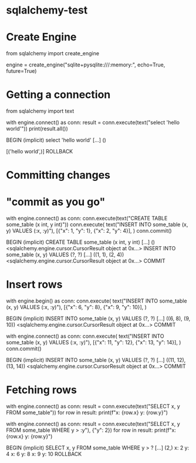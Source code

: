 # sqlalchemy-test

# Create Engine

from sqlalchemy import create_engine

engine = create_engine("sqlite+pysqlite:///:memory:", echo=True, future=True)


# Getting a connection

from sqlalchemy import text

with engine.connect() as conn:
    result = conn.execute(text("select 'hello world'"))
    print(result.all())

BEGIN (implicit)
select 'hello world'
[...] ()

[('hello world',)]
ROLLBACK

# Committing changes

# "commit as you go"
with engine.connect() as conn:
    conn.execute(text("CREATE TABLE some_table (x int, y int)"))
    conn.execute(
        text("INSERT INTO some_table (x, y) VALUES (:x, :y)"),
        [{"x": 1, "y": 1}, {"x": 2, "y": 4}],
    )
    conn.commit()

BEGIN (implicit)
CREATE TABLE some_table (x int, y int)
[...] ()
<sqlalchemy.engine.cursor.CursorResult object at 0x...>
INSERT INTO some_table (x, y) VALUES (?, ?)
[...] ((1, 1), (2, 4))
<sqlalchemy.engine.cursor.CursorResult object at 0x...>
COMMIT

# Insert rows

with engine.begin() as conn:
    conn.execute(
        text("INSERT INTO some_table (x, y) VALUES (:x, :y)"),
        [{"x": 6, "y": 8}, {"x": 9, "y": 10}],
    )

BEGIN (implicit)
INSERT INTO some_table (x, y) VALUES (?, ?)
[...] ((6, 8), (9, 10))
<sqlalchemy.engine.cursor.CursorResult object at 0x...>
COMMIT

with engine.connect() as conn:
    conn.execute(
        text("INSERT INTO some_table (x, y) VALUES (:x, :y)"),
        [{"x": 11, "y": 12}, {"x": 13, "y": 14}],
    )
    conn.commit()
    
BEGIN (implicit)
INSERT INTO some_table (x, y) VALUES (?, ?)
[...] ((11, 12), (13, 14))
<sqlalchemy.engine.cursor.CursorResult object at 0x...>
COMMIT

# Fetching rows

with engine.connect() as conn:
    result = conn.execute(text("SELECT x, y FROM some_table"))
    for row in result:
        print(f"x: {row.x} y: {row.y}")


with engine.connect() as conn:
    result = conn.execute(text("SELECT x, y FROM some_table WHERE y > :y"), {"y": 2})
    for row in result:
        print(f"x: {row.x}  y: {row.y}")

BEGIN (implicit)
SELECT x, y FROM some_table WHERE y > ?
[...] (2,)
x: 2  y: 4
x: 6  y: 8
x: 9  y: 10
ROLLBACK


